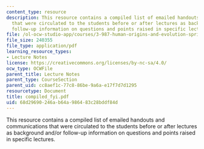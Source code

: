 ```yaml
---
content_type: resource
description: This resource contains a compiled list of emailed handouts and communications
  that were circulated to the students before or after lectures as background and/or
  follow-up information on questions and points raised in specific lectures.
file: /ol-ocw-studio-app/courses/3-987-human-origins-and-evolution-spring-2006/68d29690246ab64a986483c28bddf84d_compiled_fyi.pdf
file_size: 240355
file_type: application/pdf
learning_resource_types:
- Lecture Notes
license: https://creativecommons.org/licenses/by-nc-sa/4.0/
ocw_type: OCWFile
parent_title: Lecture Notes
parent_type: CourseSection
parent_uid: cc8aef1c-77c8-86be-9a6a-e17f7d7d1295
resourcetype: Document
title: compiled_fyi.pdf
uid: 68d29690-246a-b64a-9864-83c28bddf84d
---
```

This resource contains a compiled list of emailed handouts and communications that were circulated to the students before or after lectures as background and/or follow-up information on questions and points raised in specific lectures.